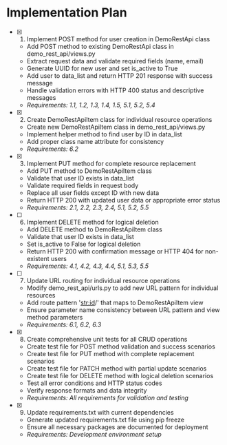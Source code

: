 # Implementation Plan

- [x] 1. Implement POST method for user creation in DemoRestApi class
  - Add POST method to existing DemoRestApi class in demo_rest_api/views.py
  - Extract request data and validate required fields (name, email)
  - Generate UUID for new user and set is_active to True
  - Add user to data_list and return HTTP 201 response with success message
  - Handle validation errors with HTTP 400 status and descriptive messages
  - _Requirements: 1.1, 1.2, 1.3, 1.4, 1.5, 5.1, 5.2, 5.4_

- [x] 2. Create DemoRestApiItem class for individual resource operations
  - Create new DemoRestApiItem class in demo_rest_api/views.py
  - Implement helper method to find user by ID in data_list
  - Add proper class name attribute for consistency
  - _Requirements: 6.2_

- [x] 3. Implement PUT method for complete resource replacement
  - Add PUT method to DemoRestApiItem class
  - Validate that user ID exists in data_list
  - Validate required fields in request body
  - Replace all user fields except ID with new data
  - Return HTTP 200 with updated user data or appropriate error status
  - _Requirements: 2.1, 2.2, 2.3, 2.4, 5.1, 5.2, 5.5_


- [ ] 6. Implement DELETE method for logical deletion
  - Add DELETE method to DemoRestApiItem class
  - Validate that user ID exists in data_list
  - Set is_active to False for logical deletion
  - Return HTTP 200 with confirmation message or HTTP 404 for non-existent users
  - _Requirements: 4.1, 4.2, 4.3, 4.4, 5.1, 5.3, 5.5_

- [ ] 7. Update URL routing for individual resource operations
  - Modify demo_rest_api/urls.py to add new URL pattern for individual resources
  - Add route pattern '<str:id>/' that maps to DemoRestApiItem view
  - Ensure parameter name consistency between URL pattern and view method parameters
  - _Requirements: 6.1, 6.2, 6.3_

- [x] 8. Create comprehensive unit tests for all CRUD operations
  - Create test file for POST method validation and success scenarios
  - Create test file for PUT method with complete replacement scenarios
  - Create test file for PATCH method with partial update scenarios
  - Create test file for DELETE method with logical deletion scenarios
  - Test all error conditions and HTTP status codes
  - Verify response formats and data integrity
  - _Requirements: All requirements for validation and testing_

- [x] 9. Update requirements.txt with current dependencies
  - Generate updated requirements.txt file using pip freeze
  - Ensure all necessary packages are documented for deployment
  - _Requirements: Development environment setup_
